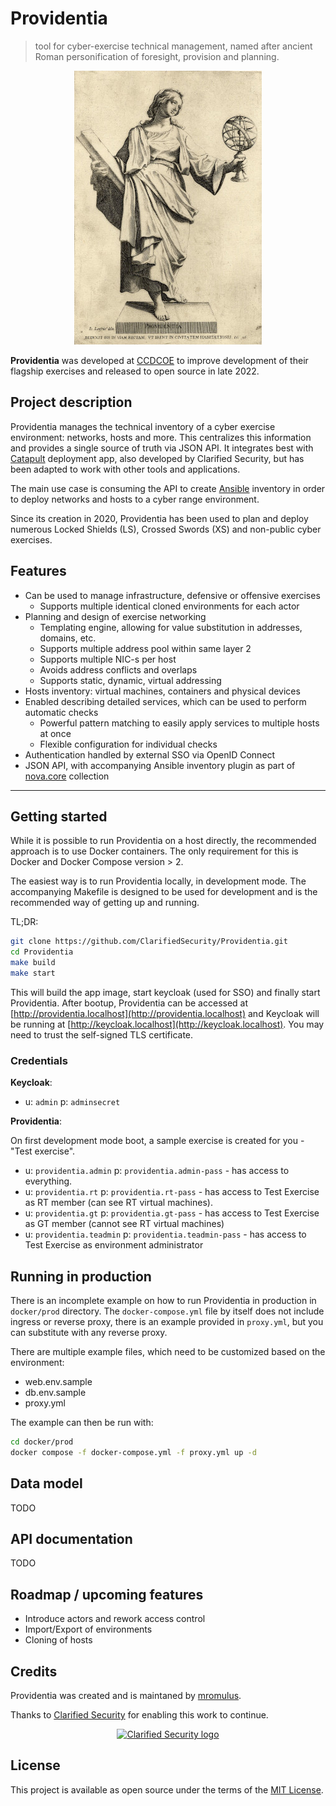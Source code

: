 # Providentia

> tool for cyber-exercise technical management, named after ancient Roman personification of foresight, provision and planning.

<div align="center">

![Providentia image](/app/assets/images/providentia.jpg)

</div>

**Providentia** was developed at [CCDCOE](https://ccdcoe.org) to improve development of their flagship exercises and released to open source in late 2022.

## Project description

Providentia manages the technical inventory of a cyber exercise environment: networks, hosts and more. This centralizes this information and provides a single source of truth via JSON API. It integrates best with [Catapult](https://github.com/ClarifiedSecurity/catapult) deployment app, also developed by Clarified Security, but has been adapted to work with other tools and applications.

The main use case is consuming the API to create [Ansible](https://www.ansible.com/) inventory in order to deploy networks and hosts to a cyber range environment.

Since its creation in 2020, Providentia has been used to plan and deploy numerous Locked Shields (LS), Crossed Swords (XS) and non-public cyber exercises.

## Features

- Can be used to manage infrastructure, defensive or offensive exercises
  - Supports multiple identical cloned environments for each actor
- Planning and design of exercise networking
  - Templating engine, allowing for value substitution in addresses, domains, etc.
  - Supports multiple address pool within same layer 2
  - Supports multiple NIC-s per host
  - Avoids address conflicts and overlaps
  - Supports static, dynamic, virtual addressing
- Hosts inventory: virtual machines, containers and physical devices
- Enabled describing detailed services, which can be used to perform automatic checks
  - Powerful pattern matching to easily apply services to multiple hosts at once
  - Flexible configuration for individual checks
- Authentication handled by external SSO via OpenID Connect
- JSON API, with accompanying Ansible inventory plugin as part of [nova.core](https://github.com/novateams/nova.core) collection

---

## Getting started

While it is possible to run Providentia on a host directly, the recommended approach is to use Docker containers. The only requirement for this is Docker and Docker Compose version > 2.

The easiest way is to run Providentia locally, in development mode. The accompanying Makefile is designed to be used for development and is the recommended way of getting up and running.

TL;DR:

```sh
git clone https://github.com/ClarifiedSecurity/Providentia.git
cd Providentia
make build
make start
```

This will build the app image, start keycloak (used for SSO) and finally start Providentia. After bootup, Providentia can be accessed at [http://providentia.localhost](http://providentia.localhost) and Keycloak will be running at [http://keycloak.localhost](http://keycloak.localhost). You may need to trust the self-signed TLS certificate.

### Credentials

**Keycloak**:

- u: `admin` p: `adminsecret`

**Providentia**:

On first development mode boot, a sample exercise is created for you - "Test exercise".

- u: `providentia.admin` p: `providentia.admin-pass` - has access to everything.
- u: `providentia.rt` p: `providentia.rt-pass` - has access to Test Exercise as RT member (can see RT virtual machines).
- u: `providentia.gt` p: `providentia.gt-pass` - has access to Test Exercise as GT member (cannot see RT virtual machines)
- u: `providentia.teadmin` p: `providentia.teadmin-pass` - has access to Test Exercise as environment administrator

## Running in production

There is an incomplete example on how to run Providentia in production in `docker/prod` directory.
The `docker-compose.yml` file by itself does not include ingress or reverse proxy, there is an example provided in `proxy.yml`, but you can substitute with any reverse proxy.

There are multiple example files, which need to be customized based on the environment:

- web.env.sample
- db.env.sample
- proxy.yml

The example can then be run with:

```sh
cd docker/prod
docker compose -f docker-compose.yml -f proxy.yml up -d
```

## Data model

TODO

## API documentation

TODO

## Roadmap / upcoming features

- Introduce actors and rework access control
- Import/Export of environments
- Cloning of hosts

## Credits

Providentia was created and is maintaned by [mromulus](https://github.com/mromulus).

Thanks to [Clarified Security](https://clarifiedsecurity.com) for enabling this work to continue.

<p align="center">
  <a href="https://clarifiedsecurity.com">
    <picture>
      <source media="(prefers-color-scheme: dark)" srcset="https://user-images.githubusercontent.com/393247/223430817-82d6422c-9fe0-4836-a401-6eb0f588dc7a.png">
      <source media="(prefers-color-scheme: light)" srcset="https://user-images.githubusercontent.com/393247/223430780-9072ba4b-8c7c-4d55-8f5a-a8107d7cce00.png">
      <img alt="Clarified Security logo" src="https://user-images.githubusercontent.com/393247/223430780-9072ba4b-8c7c-4d55-8f5a-a8107d7cce00.png">
    </picture>
  </a>
</p>

## License

This project is available as open source under the terms of the [MIT License](https://opensource.org/licenses/MIT).
